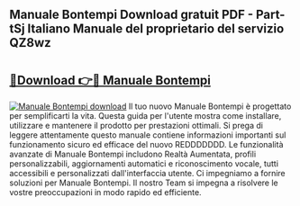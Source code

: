 ## Manuale Bontempi Download gratuit PDF - Part-tSj Italiano Manuale del proprietario del servizio QZ8wz

# <h2><a href="http://dfc0pl4.blite.top/?on=Manuale+Bontempi">🔗Download 👉🔴 Manuale Bontempi</a></h2>

[![Manuale Bontempi download](https://i.imgur.com/lujVjoI.png)](http://dfc0pl4.blite.top/?on=Manuale+Bontempi)
Il tuo nuovo Manuale Bontempi è progettato per semplificarti la vita. Questa guida per l'utente mostra come installare, utilizzare e mantenere il prodotto per prestazioni ottimali. Si prega di leggere attentamente questo manuale contiene informazioni importanti sul funzionamento sicuro ed efficace del nuovo REDDDDDDD. Le funzionalità avanzate di Manuale Bontempi includono Realtà Aumentata, profili personalizzabili, aggiornamenti automatici e riconoscimento vocale, tutti accessibili e personalizzati dall'interfaccia utente. Ci impegniamo a fornire soluzioni per Manuale Bontempi. Il nostro Team si impegna a risolvere le vostre preoccupazioni in modo rapido ed efficiente.
